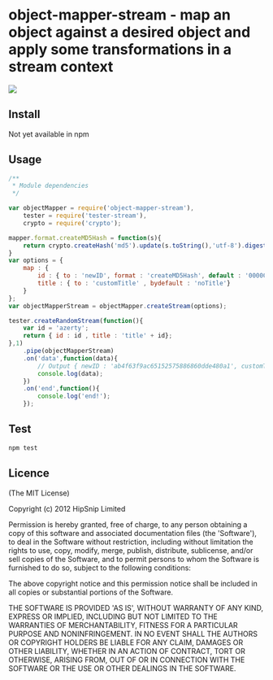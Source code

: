 # object-mapper-stream - map an object against a desired object and apply some transformations in a stream context

[![](http://travis-ci.org/lbdremy/node-object-mapper-stream.png)](http://travis-ci.org/#!/lbdremy/node-object-mapper-stream)

## Install

Not yet available in npm

## Usage

```js
/**
 * Module dependencies
 */

var objectMapper = require('object-mapper-stream'),
	tester = require('tester-stream'),
	crypto = require('crypto');

mapper.format.createMD5Hash = function(s){
	return crypto.createHash('md5').update(s.toString(),'utf-8').digest('hex');
}
var options = {
	map : {
		id : { to : 'newID', format : 'createMD5Hash', default : '00000'},
		title : { to : 'customTitle' , bydefault : 'noTitle'}
	}
};
var objectMapperStream = objectMapper.createStream(options);

tester.createRandomStream(function(){
	var id = 'azerty';	
	return { id : id , title : 'title' + id};
},1)
	.pipe(objectMapperStream)
	.on('data',function(data){
		// Output { newID : 'ab4f63f9ac65152575886860dde480a1', customTitle : 'titleazerty'}
		console.log(data);
	})
	.on('end',function(){
		console.log('end!');
	});
```

## Test

```sh
npm test
```

## Licence

(The MIT License)

Copyright (c) 2012 HipSnip Limited

Permission is hereby granted, free of charge, to any person obtaining a copy of this software and associated documentation files (the 'Software'), to deal in the Software without restriction, including without limitation the rights to use, copy, modify, merge, publish, distribute, sublicense, and/or sell copies of the Software, and to permit persons to whom the Software is furnished to do so, subject to the following conditions:

The above copyright notice and this permission notice shall be included in all copies or substantial portions of the Software.

THE SOFTWARE IS PROVIDED 'AS IS', WITHOUT WARRANTY OF ANY KIND, EXPRESS OR IMPLIED, INCLUDING BUT NOT LIMITED TO THE WARRANTIES OF MERCHANTABILITY, FITNESS FOR A PARTICULAR PURPOSE AND NONINFRINGEMENT. IN NO EVENT SHALL THE AUTHORS OR COPYRIGHT HOLDERS BE LIABLE FOR ANY CLAIM, DAMAGES OR OTHER LIABILITY, WHETHER IN AN ACTION OF CONTRACT, TORT OR OTHERWISE, ARISING FROM, OUT OF OR IN CONNECTION WITH THE SOFTWARE OR THE USE OR OTHER DEALINGS IN THE SOFTWARE.